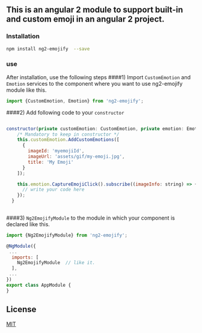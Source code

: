 ## This is an angular 2 module to support built-in and custom emoji in an angular 2 project.

### Installation

```sh
npm install ng2-emojify  --save
```

### use

After installation, use the following steps
####1) Import  `CustomEmotion` and `Emotion` services to the component where you want to use ng2-emojify module like this. 
```js
import {CustomEmotion, Emotion} from 'ng2-emojify';
```
####2) Add following code to your `constructor` 
```js

constructor(private customEmotion: CustomEmotion, private emotion: Emotion) {
    /* Mandatory to keep in constructor */
    this.customEmotion.AddCustomEmotions([
      {
        imageId: 'myemojiId',
        imageUrl: 'assets/gif/my-emoji.jpg',
        title: 'My Emoji'
      }
    ]);

    this.emotion.CaptureEmojiClick().subscribe((imageInfo: string) => {
      // write your code here
    });
  }
  
```

####3) `Ng2EmojifyModule` to the module in which your component is declared like this.

```js
import {Ng2EmojifyModule} from 'ng2-emojify';

@NgModule({
 ...
  imports: [
    Ng2EmojifyModule  // like it.
  ],
 ...
})
export class AppModule {
}

```


## License

[MIT](LICENSE)
